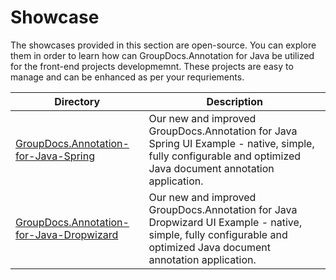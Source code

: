 # Showcase

The showcases provided in this section are open-source. You can explore them in order to learn how can GroupDocs.Annotation for Java be utilized for the front-end projects developmemnt. These projects are easy to manage and can be enhanced as per your requriements.

Directory | Description
--------- | -----------
[GroupDocs.Annotation-for-Java-Spring](https://github.com/groupdocs-annotation/GroupDocs.Annotation-for-Java-Spring)  | Our new and improved GroupDocs.Annotation for Java Spring UI Example - native, simple, fully configurable and optimized Java document annotation application. 
[GroupDocs.Annotation-for-Java-Dropwizard](https://github.com/groupdocs-annotation/GroupDocs.Annotation-for-Java-Dropwizard)  | Our new and improved GroupDocs.Annotation for Java Dropwizard UI Example - native, simple, fully configurable and optimized Java document annotation application.
